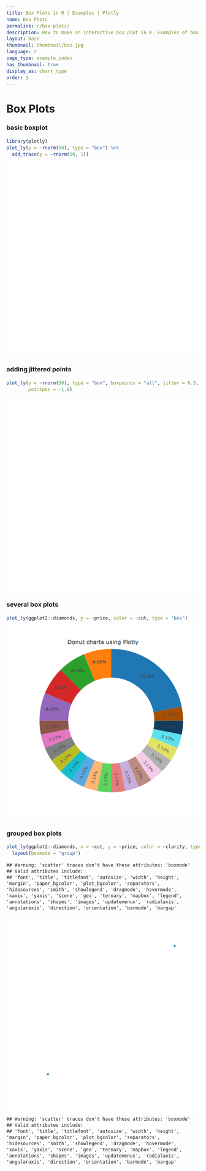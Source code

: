 ```yaml
---
title: Box Plots in R | Examples | Plotly
name: Box Plots
permalink: r/box-plots/
description: How to make an interactive box plot in R. Examples of box plots in R that are grouped, colored, and display the underlying data distribution.
layout: base
thumbnail: thumbnail/box.jpg
language: r
page_type: example_index
has_thumbnail: true
display_as: chart_type
order: 1
---
```




# Box Plots

### basic boxplot


```r
library(plotly)
plot_ly(y = ~rnorm(50), type = "box") %>%
  add_trace(y = ~rnorm(50, 1))
```

![plot of chunk unnamed-chunk-2](figure/unnamed-chunk-2-1.png)



### adding jittered points


```r
plot_ly(y = ~rnorm(50), type = "box", boxpoints = "all", jitter = 0.3,
        pointpos = -1.8)
```

![plot of chunk unnamed-chunk-4](figure/unnamed-chunk-4-1.png)




### several box plots


```r
plot_ly(ggplot2::diamonds, y = ~price, color = ~cut, type = "box")
```

![plot of chunk unnamed-chunk-6](figure/unnamed-chunk-6-1.png)



### grouped box plots


```r
plot_ly(ggplot2::diamonds, x = ~cut, y = ~price, color = ~clarity, type = "box") %>%
  layout(boxmode = "group")
```

```
## Warning: 'scatter' traces don't have these attributes: 'boxmode'
## Valid attributes include:
## 'font', 'title', 'titlefont', 'autosize', 'width', 'height', 'margin', 'paper_bgcolor', 'plot_bgcolor', 'separators', 'hidesources', 'smith', 'showlegend', 'dragmode', 'hovermode', 'xaxis', 'yaxis', 'scene', 'geo', 'ternary', 'mapbox', 'legend', 'annotations', 'shapes', 'images', 'updatemenus', 'radialaxis', 'angularaxis', 'direction', 'orientation', 'barmode', 'bargap'
```

![plot of chunk unnamed-chunk-8](figure/unnamed-chunk-8-1.png)


```
## Warning: 'scatter' traces don't have these attributes: 'boxmode'
## Valid attributes include:
## 'font', 'title', 'titlefont', 'autosize', 'width', 'height', 'margin', 'paper_bgcolor', 'plot_bgcolor', 'separators', 'hidesources', 'smith', 'showlegend', 'dragmode', 'hovermode', 'xaxis', 'yaxis', 'scene', 'geo', 'ternary', 'mapbox', 'legend', 'annotations', 'shapes', 'images', 'updatemenus', 'radialaxis', 'angularaxis', 'direction', 'orientation', 'barmode', 'bargap'
```
